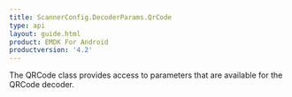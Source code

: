 ```yaml
---
title: ScannerConfig.DecoderParams.QrCode
type: api
layout: guide.html
product: EMDK For Android
productversion: '4.2'
---
```



The QRCode class provides access to parameters that are available for
 the QRCode decoder.

